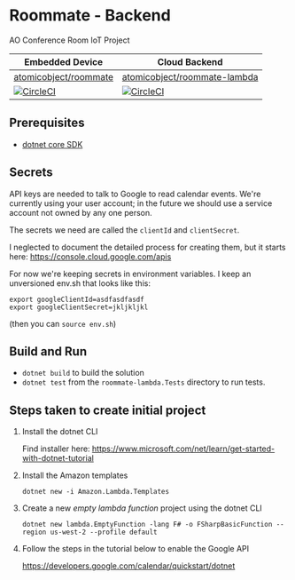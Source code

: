 # Roommate - Backend
AO Conference Room IoT Project

| Embedded Device | Cloud Backend |
| --------------- | ------------- |
| [atomicobject/roommate](https://github.com/atomicobject/roommate) | [atomicobject/roommate-lambda](https://github.com/atomicobject/roommate-lambda) |
| [![CircleCI](https://circleci.com/gh/atomicobject/roommate.svg?style=svg)](https://circleci.com/gh/atomicobject/roommate) | [![CircleCI](https://circleci.com/gh/atomicobject/roommate-lambda.svg?style=svg)](https://circleci.com/gh/atomicobject/roommate-lambda) |

## Prerequisites

- [dotnet core SDK](https://www.microsoft.com/net/download)

## Secrets
API keys are needed to talk to Google to read calendar events. We're currently using your user account; in the future we should use a service account not owned by any one person.

The secrets we need are called the `clientId` and `clientSecret`.

I neglected to document the detailed process for creating them, but it starts here:
https://console.cloud.google.com/apis

For now we're keeping secrets in environment variables. I keep an unversioned env.sh that looks like this:

```
export googleClientId=asdfasdfasdf
export googleClientSecret=jkljkljkl
```

(then you can `source env.sh`)

## Build and Run
- `dotnet build` to build the solution
- `dotnet test` from the `roommate-lambda.Tests` directory to run tests.

## Steps taken to create initial project

1. Install the dotnet CLI

    Find installer here: https://www.microsoft.com/net/learn/get-started-with-dotnet-tutorial

2. Install the Amazon templates 

    `dotnet new -i Amazon.Lambda.Templates`

3. Create a new _empty lambda function_ project using the dotnet CLI

    `dotnet new lambda.EmptyFunction -lang F# -o FSharpBasicFunction --region us-west-2 --profile default`
    
4. Follow the steps in the tutorial below to enable the Google API

    https://developers.google.com/calendar/quickstart/dotnet

